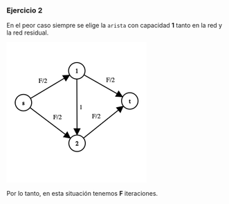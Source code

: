 ### Ejercicio 2

En el peor caso siempre se elige la `arista` con capacidad **1** tanto en la red y la red residual.

![error](img/net_2.png)

Por lo tanto, en esta situación tenemos **F** iteraciones.